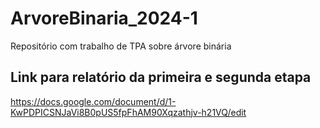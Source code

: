 # ArvoreBinaria_2024-1
Repositório com trabalho de TPA sobre árvore binária


## Link para relatório da primeira e segunda etapa
https://docs.google.com/document/d/1-KwPDPICSNJaVi8B0pUS5fpFhAM90Xqzathjv-h21VQ/edit
